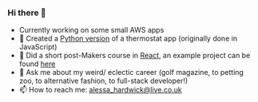 ### Hi there 👋
- Currently working on some small AWS apps
- 🔭 Created a [Python version](https://github.com/alessa-lou/Thermostat_python) of a thermostat app (originally done in JavaScript)
- 🌱 Did a short post-Makers course in [React](https://reactjs.org), an example project can be found [here](https://github.com/alessa-lou/GitHubAPI-react)
- 💬 Ask me about my weird/ eclectic career (golf magazine, to petting zoo, to alternative fashion, to full-stack developer!)
- 📫 How to reach me: alessa_hardwick@live.co.uk

